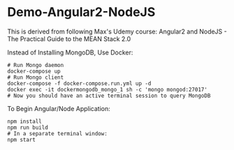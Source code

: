 # Demo-Angular2-NodeJS
This is derived from following Max's Udemy course: Angular2 and NodeJS - The Practical Guide to the MEAN 
Stack 2.0

Instead of Installing MongoDB, Use Docker:
```
# Run Mongo daemon
docker-compose up
# Run Mongo client
docker-compose -f docker-compose.run.yml up -d
docker exec -it dockermongodb_mongo_1 sh -c 'mongo mongod:27017'
# Now you should have an active terminal session to query MongoDB
```

To Begin Angular/Node Application:
```
npm install
npm run build
# In a separate terminal window:
npm start
```
